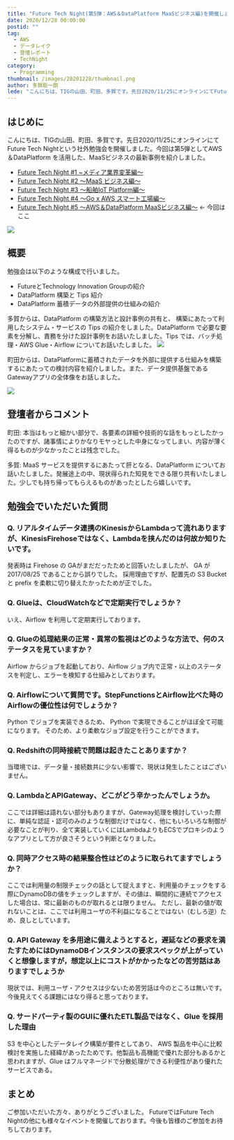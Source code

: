 ```yaml
---
title: "Future Tech Night(第5弾：AWS＆DataPlatform MaaSビジネス編)を開催しました"
date: 2020/12/28 00:00:00
postid: ""
tag:
  - AWS
  - データレイク
  - 登壇レポート
  - TechNight
category:
  - Programming
thumbnail: /images/20201228/thumbnail.png
author: 多賀聡一朗
lede: "こんにちは、TIGの山田、町田、多賀です。先日2020/11/25にオンラインにてFuture Tech Nightという社外勉強会を開催しました。今回は第5弾としてAWS＆DataPlatform を活用した、MaaSビジネスの最新事例を紹介しました"
---
```


## はじめに

こんにちは、TIGの山田、町田、多賀です。先日2020/11/25にオンラインにてFuture Tech Nightという社外勉強会を開催しました。今回は第5弾としてAWS＆DataPlatform を活用した、MaaSビジネスの最新事例を紹介しました。

* [Future Tech Night #1 ~メディア業界変革編～](https://future.connpass.com/event/177093/)
* [Future Tech Night #2 ～MaaS ビジネス編～](https://future.connpass.com/event/179387/)
* [Future Tech Night #3 ～船舶IoT Platform編～](https://future.connpass.com/event/185051/)
* [Future Tech Night #4 〜Go x AWS スマート工場編〜](https://future.connpass.com/event/188742/)
* [Future Tech Night #5 〜AWS＆DataPlatform MaaSビジネス編〜](https://future.connpass.com/event/195568/) ← 今回はここ

<img src="/images/20201228/74fb7c65c1ef518a159eb99b5105ef10.png" loading="lazy">

## 概要

勉強会は以下のような構成で行いました。

* FutureとTechnology Innovation Groupの紹介
* DataPlatform 構築と Tips 紹介
* DataPlatform 蓄積データの外部提供の仕組みの紹介

多賀からは、DataPlatform の構築方法と設計事例の共有と、 構築にあたって利用したシステム・サービスの Tips の紹介をしました。DataPlatform で必要な要素を分解し、責務を分けた設計事例をお話いたしました。Tips では、バッチ処理・AWS Glue・Airflow についてお話いたしました。
<img src="/images/20201228/image.png" loading="lazy">

町田からは、DataPlatformに蓄積されたデータを外部に提供する仕組みを構築するにあたっての検討内容を紹介しました。また、データ提供基盤であるGatewayアプリの全体像をお話しました。

<img src="/images/20201228/2020-12-25_153425.jpg" loading="lazy">

## 登壇者からコメント

町田: 本当はもっと細かい部分で、各要素の詳細や技術的な話をもっとしたかったのですが、諸事情によりかなりモヤっとした中身になってしまい、内容が薄く得るものが少なかったことは残念でした。

多賀: MaaS サービスを提供するにあたって肝となる、DataPlatform についてお話いたしました。発展途上の中、現状得られた知見をできる限り共有いたしました。少しでも持ち帰ってもらえるものがあったとしたら嬉しいです。

## 勉強会でいただいた質問

### Q. リアルタイムデータ連携のKinesisからLambdaって流れありますが、KinesisFirehoseではなく、Lambdaを挟んだのは何故か知りたいです。

発表時は Firehose の GAがまだだったためと回答いたしましたが、 GA が 2017/08/25 であることから誤りでした。 採用理由ですが、配置先の S3 Bucket と prefix を柔軟に切り替えたかったためが正でした。

### Q. Glueは、CloudWatchなどで定期実行でしょうか？

いえ、Airflow を利用して定期実行しております。

### Q. Glueの処理結果の正常・異常の監視はどのような方法で、何のステータスを見ていますか？

Airflow からジョブを起動しており、Airflow ジョブ内で正常・以上のステータスを判定し、エラーを検知する仕組みとしております。

### Q. Airflowについて質問です。StepFunctionsとAirflow比べた時のAirflowの優位性は何でしょうか？

Python でジョブを実装できるため、 Python で実現できることがほぼ全て可能になります。 そのため、より柔軟なジョブ設定を行うことができます。

### Q. Redshiftの同時接続で問題は起きたことありますか？

当環境では、データ量・接続数共に少ない影響で、現状は発生したことはございません。

### Q. LambdaとAPIGateway、どこがどう辛かったんでしょうか。

ここでは詳細は語れない部分もありますが、Gateway処理を検討していった際に、単純な認証・認可のみのような制御だけではなく、他にもいろいろな制御が必要なことが判り、全て実装していくにはLambdaよりもECSでプロキシのようなアプリとして方が良さそうという判断となりました。

### Q. 同時アクセス時の結果整合性はどのように取られてますでしょうか？

ここでは利用量の制限チェックの話として捉えますと、利用量のチェックをする際にDynamoDBの値をチェックしますが、その値は、瞬間的に連続でアクセスした場合は、常に最新のものが取れるとは限りません。
ただし、最新の値が取れないことは、ここでは利用ユーザの不利益になることではない（むしろ逆）ため、良しとしています。

### Q. API Gateway を多用途に備えようとすると，遅延などの要求を満たすためにはDynamoDBインスタンスの要求スペックが上がっていくと想像しますが，想定以上にコストがかかったなどの苦労話はありますでしょうか

現状では、利用ユーザ・アクセスは少ないため苦労話は今のところは無いです。今後見えてくる課題にはなり得ると思っております。

### Q. サードパーティ製のGUIに優れたETL製品ではなく、Glue を採用した理由

S3 を中心としたデータレイク構築が要件としてあり、 AWS 製品を中心に比較検討を実施した経緯があったためです。他製品も高機能で優れた部分もあるかと思われますが、Glue はフルマネージドで分散処理ができる利便性があり優れたサービスである。

## まとめ

ご参加いただいた方々、ありがとうございました。
FutureではFuture Tech Nightの他にも様々なイベントを開催しております。今後も皆様のご参加をお待ちしております。
